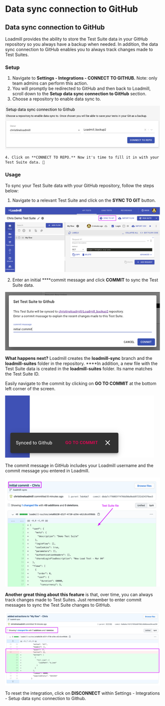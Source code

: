 # Data sync connection to GitHub

## Data sync connection to GitHub

Loadmill provides the ability to store the Test Suite data in your GitHub repository so you always have a backup when needed. In addition, the data sync connection to GitHub enables you to always track changes made to Test Suites.

### Setup

1. Navigate to **Settings - Integrations - CONNECT TO GITHUB.** Note: only team admins can perform this action.
2. You will promptly be redirected to GitHub and then back to Loadmill, scroll down to the **Setup data sync connection to GitHub** section.
3. Choose a repository to enable data sync to. 

![The GitHub data sync integration setup page](../../.gitbook/assets/screen-shot-2021-03-04-at-12.07.23.png)

    4. Click on **CONNECT TO REPO.** Now it's time to fill it in with your Test Suite data. 🥳 

### **Usage**

To sync your Test Suite data with your GitHub repository, follow the steps below:

1. Navigate to a relevant Test Suite and click on the **SYNC TO GIT** button. 

![The Sync to Git button](../../.gitbook/assets/screenshot-2021-03-03t132730.064.png)

  2. Enter an initial ****commit message and click **COMMIT** to sync the Test Suite data. 

![Entering a commit message in Loadmill](../../.gitbook/assets/screen-shot-2021-03-04-at-12.08.36.png)

**What happens next?** Loadmill creates the **loadmill-sync** branch and the **loadmill-suites** folder in the repository. ****In addition, a new file with the Test Suite data is created in the **loadmill-suites** folder. Its name matches the Test Suite ID. 

Easily navigate to the commit by clicking on **GO TO COMMIT** at the bottom left corner of the screen.

![](../../.gitbook/assets/screen-shot-2021-03-03-at-13.34.26.png)

The commit message in GitHub includes your Loadmill username and the commit message you entered in Loadmill. 

![Test Suite data file in GitHub](../../.gitbook/assets/screenshot-2021-03-04t121904.550.png)

**Another great thing about this feature** is that, over time, you can always track changes made to Test Suites. Just remember to enter commit messages to sync the Test Suite changes to GitHub.

![Showing changes made to the Test Suite ](../../.gitbook/assets/screenshot-2021-03-03t140700.969.png)

To reset the integration, click on **DISCONNECT** within Settings - Integrations - Setup data sync connection to Github.




